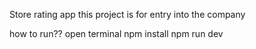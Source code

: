 Store rating app
this project is for entry into the company


how to run??
open terminal
npm install
npm run dev
